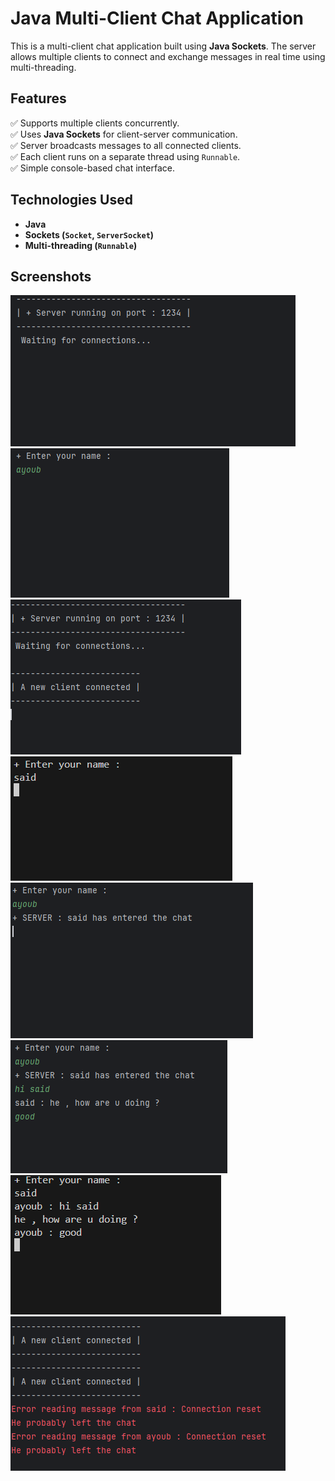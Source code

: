 # Java Multi-Client Chat Application

This is a multi-client chat application built using **Java Sockets**. The server allows multiple clients to connect and exchange messages in real time using multi-threading.

## Features
✅ Supports multiple clients concurrently.  
✅ Uses **Java Sockets** for client-server communication.  
✅ Server broadcasts messages to all connected clients.  
✅ Each client runs on a separate thread using `Runnable`.  
✅ Simple console-based chat interface.  

## Technologies Used
- **Java**
- **Sockets (`Socket`, `ServerSocket`)**
- **Multi-threading (`Runnable`)**

## Screenshots

![server](screenshots/1.png)
![client 1](screenshots/2.png) 
![server](screenshots/3.png)
![client 2](screenshots/4.png)
![client 1](screenshots/5.png)
![client 1](screenshots/6.png)
![client 2](screenshots/7.png)
![server](screenshots/8.png) 
